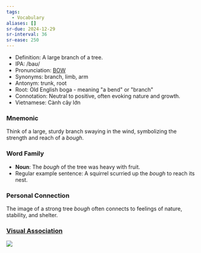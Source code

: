 ```yaml
---
tags:
  - Vocabulary
aliases: []
sr-due: 2024-12-29
sr-interval: 36
sr-ease: 250
---
```

- Definition: A large branch of a tree.
- IPA: /baʊ/
- Pronunciation: [BOW](https://www.google.com/search?q=how+to+pronounce+bough)
- Synonyms: branch, limb, arm
- Antonym: trunk, root
- Root: Old English boga - meaning "a bend" or "branch"
- Connotation: Neutral to positive, often evoking nature and growth.
- Vietnamese: Cành cây lớn

### Mnemonic

Think of a large, sturdy branch swaying in the wind, symbolizing the strength and reach of a *bough*.

### Word Family

- **Noun**: The *bough* of the tree was heavy with fruit.
- Regular example sentence: A squirrel scurried up the *bough* to reach its nest.

### Personal Connection

The image of a strong tree *bough* often connects to feelings of nature, stability, and shelter.

### [Visual Association](https://www.google.com/search?tbm=isch&q=bough)

![](https://i.sstatic.net/G5SXz.jpg)
